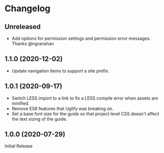 # Changelog

## Unreleased

- Add options for permission settings and permission error messages. Thanks @ngranahan

## 1.1.0 (2020-12-02)

- Update navigation items to support a site prefix.

## 1.0.1 (2020-09-17)

- Switch LESS import to a link to fix a LESS compile error when assets are minified.
- Remove ES6 features that Uglify was breaking on.
- Set a base font size for the guide so that project level CSS doesn't affect the text sizing of the guide.

## 1.0.0 (2020-07-29)

Initial Release

[Unreleased]: https://github.com/apostrophecms/apostrophe-guides/compare/1.1.0...HEAD
[1.1.0]: https://github.com/apostrophecms/apostrophe-guides/compare/1.0.0...1.1.0
[1.0.0]: https://github.com/apostrophecms/apostrophe-guides/releases/tag/1.0.0
